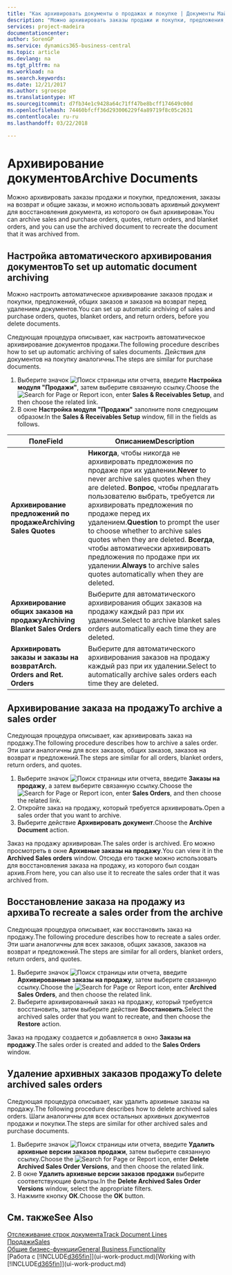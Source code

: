```yaml
---
title: "Как архивировать документы о продажах и покупке | Документы Майкрософт"
description: "Можно архивировать заказы продажи и покупки, предложения, заказы на возврат и общие заказы, и можно использовать архивный документ для восстановления документа, из которого он был архивирован."
services: project-madeira
documentationcenter: 
author: SorenGP
ms.service: dynamics365-business-central
ms.topic: article
ms.devlang: na
ms.tgt_pltfrm: na
ms.workload: na
ms.search.keywords: 
ms.date: 12/21/2017
ms.author: sgroespe
ms.translationtype: HT
ms.sourcegitcommit: d7fb34e1c9428a64c71ff47be8bcff174649c00d
ms.openlocfilehash: 74460bfcff36d293006229f4a89719f8c05c2631
ms.contentlocale: ru-ru
ms.lasthandoff: 03/22/2018

---
```

# <a name="archive-documents"></a><span data-ttu-id="2a53e-103">Архивирование документов</span><span class="sxs-lookup"><span data-stu-id="2a53e-103">Archive Documents</span></span>
<span data-ttu-id="2a53e-104">Можно архивировать заказы продажи и покупки, предложения, заказы на возврат и общие заказы, и можно использовать архивный документ для восстановления документа, из которого он был архивирован.</span><span class="sxs-lookup"><span data-stu-id="2a53e-104">You can archive sales and purchase orders, quotes, return orders, and blanket orders, and you can use the archived document to recreate the document that it was archived from.</span></span>

## <a name="to-set-up-automatic-document-archiving"></a><span data-ttu-id="2a53e-105">Настройка автоматического архивирования документов</span><span class="sxs-lookup"><span data-stu-id="2a53e-105">To set up automatic document archiving</span></span>  
<span data-ttu-id="2a53e-106">Можно настроить автоматическое архивирование заказов продаж и покупки, предложений, общих заказов и заказов на возврат перед удалением документов.</span><span class="sxs-lookup"><span data-stu-id="2a53e-106">You can set up automatic archiving of sales and purchase orders, quotes, blanket orders, and return orders, before you delete documents.</span></span>

<span data-ttu-id="2a53e-107">Следующая процедура описывает, как настроить автоматическое архивирование документов продажи.</span><span class="sxs-lookup"><span data-stu-id="2a53e-107">The following procedure describes how to set up automatic archiving of sales documents.</span></span> <span data-ttu-id="2a53e-108">Действия для документов на покупку аналогичны.</span><span class="sxs-lookup"><span data-stu-id="2a53e-108">The steps are similar for purchase documents.</span></span>
1.  <span data-ttu-id="2a53e-109">Выберите значок ![Поиск страницы или отчета](media/ui-search/search_small.png "Значок поиска страницы или отчета"), введите **Настройка модуля "Продажи"**, затем выберите связанную ссылку.</span><span class="sxs-lookup"><span data-stu-id="2a53e-109">Choose the ![Search for Page or Report](media/ui-search/search_small.png "Search for Page or Report icon") icon, enter **Sales & Receivables Setup**, and then choose the related link.</span></span>
2. <span data-ttu-id="2a53e-110">В окне **Настройка модуля "Продажи"** заполните поля следующим образом:</span><span class="sxs-lookup"><span data-stu-id="2a53e-110">In the **Sales & Receivables Setup** window, fill in the fields as follows.</span></span>

|<span data-ttu-id="2a53e-111">Поле</span><span class="sxs-lookup"><span data-stu-id="2a53e-111">Field</span></span>|<span data-ttu-id="2a53e-112">Описанием</span><span class="sxs-lookup"><span data-stu-id="2a53e-112">Description</span></span>|
|-----|-----------|
|<span data-ttu-id="2a53e-113">**Архивирование предложений по продаже**</span><span class="sxs-lookup"><span data-stu-id="2a53e-113">**Archiving Sales Quotes**</span></span>|<span data-ttu-id="2a53e-114">**Никогда**, чтобы никогда не архивировать предложения по продаже при их удалении.</span><span class="sxs-lookup"><span data-stu-id="2a53e-114">**Never** to never archive sales quotes when they are deleted.</span></span> <span data-ttu-id="2a53e-115">**Вопрос**, чтобы предлагать пользователю выбрать, требуется ли архивировать предложения по продаже перед их удалением.</span><span class="sxs-lookup"><span data-stu-id="2a53e-115">**Question** to prompt the user to choose whether to archive sales quotes when they are deleted.</span></span> <span data-ttu-id="2a53e-116">**Всегда**, чтобы автоматически архивировать предложения по продаже при их удалении.</span><span class="sxs-lookup"><span data-stu-id="2a53e-116">**Always** to archive sales quotes automatically when they are deleted.</span></span>|
|<span data-ttu-id="2a53e-117">**Архивирование общих заказов на продажу**</span><span class="sxs-lookup"><span data-stu-id="2a53e-117">**Archiving Blanket Sales Orders**</span></span>|<span data-ttu-id="2a53e-118">Выберите для автоматического архивирования общих заказов на продажу каждый раз при их удалении.</span><span class="sxs-lookup"><span data-stu-id="2a53e-118">Select to archive blanket sales orders automatically each time they are deleted.</span></span>|
|<span data-ttu-id="2a53e-119">**Архивировать заказы и заказы на возврат**</span><span class="sxs-lookup"><span data-stu-id="2a53e-119">**Arch. Orders and Ret. Orders**</span></span>|<span data-ttu-id="2a53e-120">Выберите для автоматического архивирования заказов на продажу каждый раз при их удалении.</span><span class="sxs-lookup"><span data-stu-id="2a53e-120">Select to automatically archive sales orders each time they are deleted.</span></span>|

## <a name="to-archive-a-sales-order"></a><span data-ttu-id="2a53e-121">Архивирование заказа на продажу</span><span class="sxs-lookup"><span data-stu-id="2a53e-121">To archive a sales order</span></span>
<span data-ttu-id="2a53e-122">Следующая процедура описывает, как архивировать заказ на продажу.</span><span class="sxs-lookup"><span data-stu-id="2a53e-122">The following procedure describes how to archive a sales order.</span></span> <span data-ttu-id="2a53e-123">Эти шаги аналогичны для всех заказов, общих заказов, заказов на возврат и предложений.</span><span class="sxs-lookup"><span data-stu-id="2a53e-123">The steps are similar for all orders, blanket orders, return orders, and quotes.</span></span>

1.  <span data-ttu-id="2a53e-124">Выберите значок ![Поиск страницы или отчета](media/ui-search/search_small.png "Значок поиска страницы или отчета"), введите **Заказы на продажу**, а затем выберите связанную ссылку.</span><span class="sxs-lookup"><span data-stu-id="2a53e-124">Choose the ![Search for Page or Report](media/ui-search/search_small.png "Search for Page or Report icon") icon, enter **Sales Orders**, and then choose the related link.</span></span>  
2.  <span data-ttu-id="2a53e-125">Откройте заказ на продажу, который требуется архивировать.</span><span class="sxs-lookup"><span data-stu-id="2a53e-125">Open a sales order that you want to archive.</span></span>  
3.  <span data-ttu-id="2a53e-126">Выберите действие **Архивировать документ**.</span><span class="sxs-lookup"><span data-stu-id="2a53e-126">Choose the **Archive Document** action.</span></span>

<span data-ttu-id="2a53e-127">Заказ на продажу архивирован.</span><span class="sxs-lookup"><span data-stu-id="2a53e-127">The sales order is archived.</span></span> <span data-ttu-id="2a53e-128">Его можно просмотреть в окне **Архивные заказы на продажу**.</span><span class="sxs-lookup"><span data-stu-id="2a53e-128">You can view it in the **Archived Sales orders** window.</span></span> <span data-ttu-id="2a53e-129">Отсюда его также можно использовать для восстановления заказа на продажу, из которого был создан архив.</span><span class="sxs-lookup"><span data-stu-id="2a53e-129">From here, you can also use it to recreate the sales order that it was archived from.</span></span>

## <a name="to-recreate-a-sales-order-from-the-archive"></a><span data-ttu-id="2a53e-130">Восстановление заказа на продажу из архива</span><span class="sxs-lookup"><span data-stu-id="2a53e-130">To recreate a sales order from the archive</span></span>
<span data-ttu-id="2a53e-131">Следующая процедура описывает, как восстановить заказ на продажу.</span><span class="sxs-lookup"><span data-stu-id="2a53e-131">The following procedure describes how to recreate a sales order.</span></span> <span data-ttu-id="2a53e-132">Эти шаги аналогичны для всех заказов, общих заказов, заказов на возврат и предложений.</span><span class="sxs-lookup"><span data-stu-id="2a53e-132">The steps are similar for all orders, blanket orders, return orders, and quotes.</span></span>

1.  <span data-ttu-id="2a53e-133">Выберите значок ![Поиск страницы или отчета](media/ui-search/search_small.png "Значок поиска страницы или отчета"), введите **Архивированные заказы на продажу**, затем выберите связанную ссылку.</span><span class="sxs-lookup"><span data-stu-id="2a53e-133">Choose the ![Search for Page or Report](media/ui-search/search_small.png "Search for Page or Report icon") icon, enter **Archived Sales Orders**, and then choose the related link.</span></span>
2.  <span data-ttu-id="2a53e-134">Выберите архивированный заказ на продажу, который требуется восстановить, затем выберите действие **Восстановить**.</span><span class="sxs-lookup"><span data-stu-id="2a53e-134">Select the archived sales order that you want to recreate, and then choose the **Restore** action.</span></span>  

<span data-ttu-id="2a53e-135">Заказ на продажу создается и добавляется в окно **Заказы на продажу**.</span><span class="sxs-lookup"><span data-stu-id="2a53e-135">The sales order is created and added to the **Sales Orders** window.</span></span>

## <a name="to-delete-archived-sales-orders"></a><span data-ttu-id="2a53e-136">Удаление архивных заказов продажу</span><span class="sxs-lookup"><span data-stu-id="2a53e-136">To delete archived sales orders</span></span>
<span data-ttu-id="2a53e-137">Следующая процедура описывает, как удалить архивные заказы на продажу.</span><span class="sxs-lookup"><span data-stu-id="2a53e-137">The following procedure describes how to delete archived sales orders.</span></span> <span data-ttu-id="2a53e-138">Шаги аналогичны для всех остальных архивных документов продажи и покупки.</span><span class="sxs-lookup"><span data-stu-id="2a53e-138">The steps are similar for other archived sales and purchase documents.</span></span>

1.  <span data-ttu-id="2a53e-139">Выберите значок ![Поиск страницы или отчета](media/ui-search/search_small.png "Значок поиска страницы или отчета"), введите **Удалить архивные версии заказов продажи**, затем выберите связанную ссылку.</span><span class="sxs-lookup"><span data-stu-id="2a53e-139">Choose the ![Search for Page or Report](media/ui-search/search_small.png "Search for Page or Report icon") icon, enter **Delete Archived Sales Order Versions**, and then choose the related link.</span></span>  
2.  <span data-ttu-id="2a53e-140">В окне **Удалить архивные версии заказов продажи** выберите соответствующие фильтры.</span><span class="sxs-lookup"><span data-stu-id="2a53e-140">In the **Delete Archived Sales Order Versions** window, select the appropriate filters.</span></span>  
3.  <span data-ttu-id="2a53e-141">Нажмите кнопку **ОК**.</span><span class="sxs-lookup"><span data-stu-id="2a53e-141">Choose the **OK** button.</span></span>

## <a name="see-also"></a><span data-ttu-id="2a53e-142">См. также</span><span class="sxs-lookup"><span data-stu-id="2a53e-142">See Also</span></span>
[<span data-ttu-id="2a53e-143">Отслеживание строк документа</span><span class="sxs-lookup"><span data-stu-id="2a53e-143">Track Document Lines</span></span>](across-how-to-track-document-lines.md)  
[<span data-ttu-id="2a53e-144">Продажи</span><span class="sxs-lookup"><span data-stu-id="2a53e-144">Sales</span></span>](sales-manage-sales.md)  
[<span data-ttu-id="2a53e-145">Общие бизнес-функции</span><span class="sxs-lookup"><span data-stu-id="2a53e-145">General Business Functionality</span></span>](ui-across-business-areas.md)  
<span data-ttu-id="2a53e-146">[Работа с [!INCLUDE[d365fin](includes/d365fin_md.md)]](ui-work-product.md)</span><span class="sxs-lookup"><span data-stu-id="2a53e-146">[Working with [!INCLUDE[d365fin](includes/d365fin_md.md)]](ui-work-product.md)</span></span>

